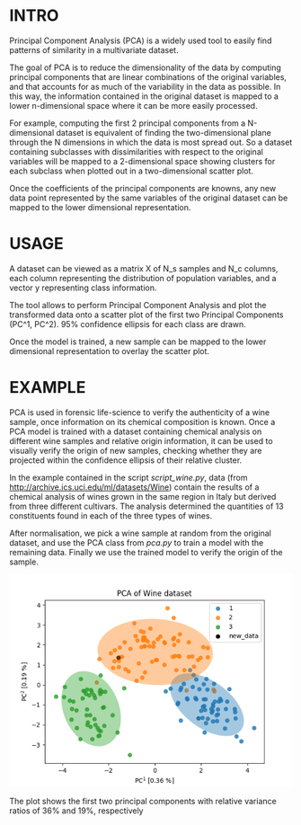 # INTRO

Principal Component Analysis (PCA) is a widely used tool to easily find
patterns of similarity in a multivariate dataset.

The goal of PCA is to reduce the dimensionality of the data by computing principal
components that are linear combinations of the original variables, and that accounts
for as much of the variability in the data as possible.
In this way, the information contained in the original dataset is mapped to a
lower n-dimensional space where it can be more easily processed.

For example, computing the first 2 principal components from a N-dimensional
dataset is equivalent of finding the two-dimensional plane through the N dimensions
in which the data is most spread out.
So a dataset containing subclasses with dissimilarities with respect to the original
variables will be mapped to a 2-dimensional space showing clusters for each subclass
when plotted out in a two-dimensional scatter plot.

Once the coefficients of the principal components are knowns, any new data point
represented by the same variables of the original dataset can be mapped to the
lower dimensional representation.

# USAGE

A dataset can be viewed as a matrix X of N_s samples and N_c columns, each column
representing the distribution of population variables, and a vector y representing
class information.

The tool allows to perform Principal Component Analysis and plot the transformed
data onto a scatter plot of the first two Principal Components (PC^1, PC^2). 95%
confidence ellipsis for each class are drawn.

Once the model is trained, a new sample can be mapped to the lower dimensional
representation to overlay the scatter plot.

# EXAMPLE

PCA is used in forensic life-science to verify the authenticity of a wine sample,
once information on its chemical composition is known.
Once a PCA model is trained with a dataset containing chemical analysis on
different wine samples and relative origin information, it can be used to
visually verify the origin of new samples, checking whether they are projected
within the confidence ellipsis of their relative cluster.

In the example contained in the script *script_wine.py*, data (from http://archive.ics.uci.edu/ml/datasets/Wine) contain
the results of a chemical analysis of wines grown
in the same region in Italy but derived from three different cultivars.
The analysis determined the quantities of 13 constituents found in each of the
three types of wines.

After normalisation, we pick a wine sample at random from the original dataset,
and use the PCA class from *pca.py* to train a model with the remaining data.
Finally we use the trained model to verify the origin of the sample.

![PCA](output/pca_wine.png?raw=true "PCA")

The plot shows the first two principal components with relative variance ratios of 36% and 19%, respectively
